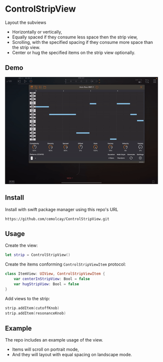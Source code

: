 ControlStripView
===

Layout the subviews  
- Horizontally or vertically,   
- Equally spaced if they consume less space then the strip view,  
- Scrolling, with the specified spacing if they consume more space than the strip view.  
- Center or hug the specified items on the strip view optionally.  

Demo 
---

![alt tag](demo.gif)

Install
---

Install with swift package manager using this repo's URL

```
https://github.com/cemolcay/ControlStripView.git
```

Usage
---

Create the view:

``` swift
let strip = ControlStripView()
```
  
Create the items conforming `ControlStripViewItem` protocol:

``` swift
class ItemView: UIView, ControlStripViewItem {
	var centerInStripView: Bool = false
	var hugStripView: Bool = false
}
```

Add views to the strip:

``` swift
strip.addItem(cutoffKnob)
strip.addItem(resonanceKnob)
```

Example
---

The repo includes an example usage of the view. 

- Items will scroll on portrait mode, 
- And they will layout with equal spacing on landscape mode.
